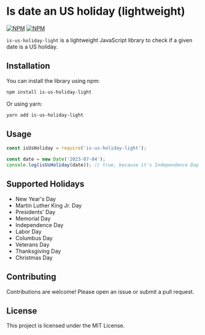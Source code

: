 # Is date an US holiday (lightweight)

[![NPM](https://img.shields.io/npm/v/is-us-holiday-light.svg "NPM package version")](https://www.npmjs.com/package/is-us-holiday-light)
[![NPM](https://img.shields.io/npm/dt/is-us-holiday-light.svg "NPM package downloads")](https://www.npmjs.com/package/is-us-holiday-light)

`is-us-holiday-light` is a lightweight JavaScript library to check if a given date is a US holiday.

## Installation

You can install the library using npm:

```bash
npm install is-us-holiday-light
```

Or using yarn:

```bash
yarn add is-us-holiday-light
```

## Usage

```javascript
const isUsHoliday = require('is-us-holiday-light');

const date = new Date('2023-07-04');
console.log(isUsHoliday(date)); // true, because it's Independence Day
```

## Supported Holidays

- New Year's Day
- Martin Luther King Jr. Day
- Presidents' Day
- Memorial Day
- Independence Day
- Labor Day
- Columbus Day
- Veterans Day
- Thanksgiving Day
- Christmas Day

## Contributing

Contributions are welcome! Please open an issue or submit a pull request.

## License

This project is licensed under the MIT License.
